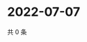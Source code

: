 # 2022-07-07

共 0 条

<!-- BEGIN WEIBO -->
<!-- 最后更新时间 Thu Jul 07 2022 06:01:31 GMT+0800 (China Standard Time) -->

<!-- END WEIBO -->
